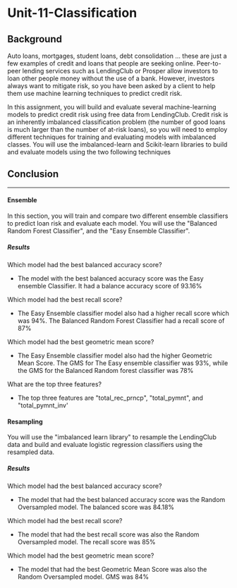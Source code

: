 # Unit-11-Classification

## Background

Auto loans, mortgages, student loans, debt consolidation ... these are just a few examples of credit and loans that people are seeking online. Peer-to-peer lending services such as LendingClub or Prosper allow investors to loan other people money without the use of a bank. However, investors always want to mitigate risk, so you have been asked by a client to help them use machine learning techniques to predict credit risk.

In this assignment, you will build and evaluate several machine-learning models to predict credit risk using free data from LendingClub. Credit risk is an inherently imbalanced classification problem (the number of good loans is much larger than the number of at-risk loans), so you will need to employ different techniques for training and evaluating models with imbalanced classes. You will use the imbalanced-learn and Scikit-learn libraries to build and evaluate models using the two following techniques

## Conclusion
---

#### Ensemble
In this section, you will train and compare two different ensemble classifiers to predict loan risk and evaluate each model. You will use the "Balanced Random Forest Classifier", and the "Easy Ensemble Classifier".

##### Results



Which model had the best balanced accuracy score?

* The model with the best balanced accuracy score was the Easy ensemble Classifier. It had a balance accuracy score of 93.16%

Which model had the best recall score?

* The Easy Ensemble classifier model also had a higher recall score which was 94%. The Balanced Random Forest Classifier had a recall score of 87%

Which model had the best geometric mean score?

* The Easy Ensemble classifier model also had the higher Geometric Mean Score. The GMS for The Easy ensemble classifier was 93%, while the GMS for the Balanced Random forest classifier was 78% 

What are the top three features?

*   The top three features are "total_rec_prncp", "total_pymnt", and "total_pymnt_inv'

#### Resampling

You will use the "imbalanced learn library" to resample the LendingClub data and build and evaluate logistic regression classifiers using the resampled data.

##### Results


Which model had the best balanced accuracy score?

* The model that had the best balanced accuracy score was the Random Oversampled model. The balanced score was 84.18% 

Which model had the best recall score?

* The model that had the best recall score was  also the Random Oversampled model. The recall score was 85% 

Which model had the best geometric mean score?

* The model that had the best Geometric Mean Score was also the Random Oversampled model. GMS was 84%
